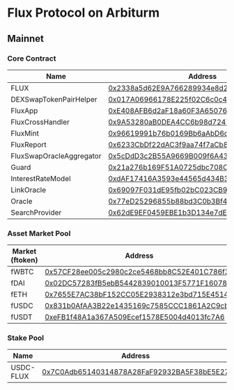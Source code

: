 # Flux Protocol on Arbiturm
## Mainnet
### Core Contract

| Name | Address | JSON|
|--------|-----------|--------|
| FLUX | [0x2338a5d62E9A766289934e8d2e83a443e8065b83](https://arbiscan.io/token/0x2338a5d62E9A766289934e8d2e83a443e8065b83) |  ERC20 |
| DEXSwapTokenPairHelper| [0x017A06966178E225f02C6c0c426A2D999Deb358F](https://arbiscan.io/address/0x017A06966178E225f02C6c0c426A2D999Deb358F)| [JSON](https://github.com/01-finance/flux/blob/main/publish/json/DEXSwapTokenPairHelper.json)  |
| FluxApp| [0xE408AFB6d2aF18a60F3A650763a6a3530F7e65B6](https://arbiscan.io/address/0xE408AFB6d2aF18a60F3A650763a6a3530F7e65B6)| [JSON](https://github.com/01-finance/flux/blob/main/publish/json/FluxApp.json)  |
| FluxCrossHandler| [0x9A53280aB0DEA4CC6b98d72474F357B29b69B8f1](https://arbiscan.io/address/0x9A53280aB0DEA4CC6b98d72474F357B29b69B8f1)| [JSON](https://github.com/01-finance/flux/blob/main/publish/json/FluxCrossHandler.json)  |
| FluxMint| [0x96619991b76b0169Bb6aAbD6d0Ec2bb1166aC941](https://arbiscan.io/address/0x96619991b76b0169Bb6aAbD6d0Ec2bb1166aC941)| [JSON](https://github.com/01-finance/flux/blob/main/publish/json/FluxMint.json)  |
| FluxReport| [0x6233CbDf22dAC3f9aa74f7aCb88E9F286782f46B](https://arbiscan.io/address/0x6233CbDf22dAC3f9aa74f7aCb88E9F286782f46B)| [JSON](https://github.com/01-finance/flux/blob/main/publish/json/FluxReport.json)  |
| FluxSwapOracleAggregator| [0x5cDdD3c2B55A9669B009f6A43D2352D23deCA557](https://arbiscan.io/address/0x5cDdD3c2B55A9669B009f6A43D2352D23deCA557)| [JSON](https://github.com/01-finance/flux/blob/main/publish/json/FluxSwapOracleAggregator.json)  |
| Guard| [0x21a276b169F51A0725dbc708C09eA7e1C4D94488](https://arbiscan.io/address/0x21a276b169F51A0725dbc708C09eA7e1C4D94488)| [JSON](https://github.com/01-finance/flux/blob/main/publish/json/Guard.json)  |
| InterestRateModel| [0xdAF17416A3593e44565d434B37Fe18D61a81B069](https://arbiscan.io/address/0xdAF17416A3593e44565d434B37Fe18D61a81B069)| [JSON](https://github.com/01-finance/flux/blob/main/publish/json/InterestRateModel.json)  |
| LinkOracle| [0x69097F031dE95fb02bC023CB9Fa98E0E633f28a8](https://arbiscan.io/address/0x69097F031dE95fb02bC023CB9Fa98E0E633f28a8)| [JSON](https://github.com/01-finance/flux/blob/main/publish/json/LinkOracle.json)  |
| Oracle| [0x77eD25296855b88bd3C0b3Bf429B816555525115](https://arbiscan.io/address/0x77eD25296855b88bd3C0b3Bf429B816555525115)| [JSON](https://github.com/01-finance/flux/blob/main/publish/json/Oracle.json)  |
| SearchProvider| [0x62dE9EF0459EBE1b3D134e7dEA3Cb87b6AFAD567](https://arbiscan.io/address/0x62dE9EF0459EBE1b3D134e7dEA3Cb87b6AFAD567)| [JSON](https://github.com/01-finance/flux/blob/main/publish/json/SearchProvider.json)  |

### Asset Market Pool


| Market (ftoken) | Address | Decimals | JSON|
|--------|--------|--------|--------|
| fWBTC| [0x57CF28ee005c2980c2ce5468bb8C52E401C786f3](https://arbiscan.io/address/0x57CF28ee005c2980c2ce5468bb8C52E401C786f3)| 8  |[JSON](https://github.com/01-finance/flux/blob/main/publish/json/MarketERC20.json)  | 
| fDAI| [0x02DC57283fB5ebB5442839010013F5771F16078D](https://arbiscan.io/address/0x02DC57283fB5ebB5442839010013F5771F16078D)| 18  |[JSON](https://github.com/01-finance/flux/blob/main/publish/json/MarketERC20.json)  | 
| fETH| [0x7655E7AC38bF152CC05E2938312e3bd715E4514b](https://arbiscan.io/address/0x7655E7AC38bF152CC05E2938312e3bd715E4514b)| 18  |[JSON](https://github.com/01-finance/flux/blob/main/publish/json/MarketCFX.json)  | 
| fUSDC| [0x831b0AfAA3B22e1435169c7585CCC1861A2C9cbC](https://arbiscan.io/address/0x831b0AfAA3B22e1435169c7585CCC1861A2C9cbC)| 6  |[JSON](https://github.com/01-finance/flux/blob/main/publish/json/MarketERC20.json)  | 
| fUSDT| [0xeFB1f48A1a367A509Ecef1578E5004d4013fc7A6](https://arbiscan.io/address/0xeFB1f48A1a367A509Ecef1578E5004d4013fc7A6)| 6  |[JSON](https://github.com/01-finance/flux/blob/main/publish/json/MarketERC20.json)  | 

### Stake Pool


| Name | Address | JSON|
|--------|--------|--------|
| USDC-FLUX| [0x7C0Adb65140314878A28FaF92932BA5F38bE5E27](https://arbiscan.io/address/0x7C0Adb65140314878A28FaF92932BA5F38bE5E27) |[JSON](https://github.com/01-finance/flux/blob/main/publish/json//IStakePool.json)  | 

